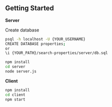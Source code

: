 ## Getting Started

**Server**

Create database

```bash
psql -h localhost -U {YOUR_USERNAME}
CREATE DATABASE properties;
or
\i {YOUR_PATH}/search-properties/server/db.sql
```

```bash
npm install
cd server
node server.js
```

**Client**

```bash
npm install
cd client
npm start
```
